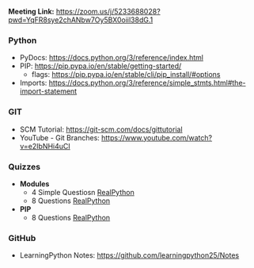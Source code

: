 
**Meeting Link:** https://zoom.us/j/5233688028?pwd=YqFR8sye2chANbw7Oy5BX0oiil38dG.1

### Python
- PyDocs: https://docs.python.org/3/reference/index.html
- PIP: https://pip.pypa.io/en/stable/getting-started/
	- flags: https://pip.pypa.io/en/stable/cli/pip_install/#options
- Imports: https://docs.python.org/3/reference/simple_stmts.html#the-import-statement


### GIT
- SCM Tutorial: https://git-scm.com/docs/gittutorial
- YouTube - Git Branches: https://www.youtube.com/watch?v=e2IbNHi4uCI

### Quizzes
- **Modules**
	- 4 Simple Questiosn [RealPython](https://realpython.com/quizzes/pybasics-modules-packages/)
	- 8 Questions [RealPython](https://realpython.com/quizzes/python-basics-modules-packages/viewer/)
- **PIP**
	- 8 Questions [RealPython](https://realpython.com/quizzes/what-is-pip/viewer/)

### GitHub
- LearningPython Notes: https://github.com/learningpython25/Notes